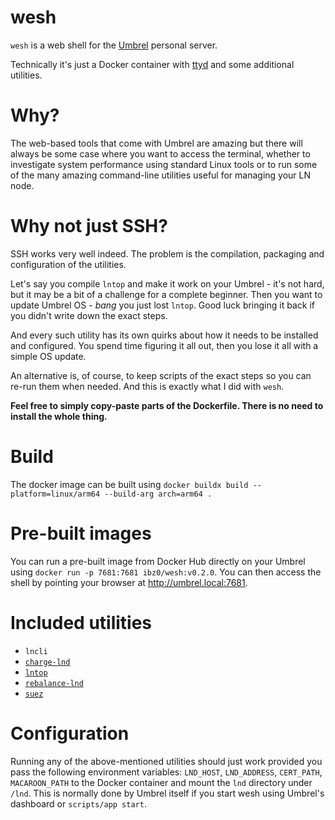 # wesh

`wesh` is a web shell for the [Umbrel](https://github.com/getumbrel/) personal server.

Technically it's just a Docker container with [ttyd](https://github.com/tsl0922/ttyd) and some additional utilities.

# Why?

The web-based tools that come with Umbrel are amazing but there will always be some case where you want to access the terminal, whether to investigate system performance using standard Linux tools or to run some of the many amazing command-line utilities useful for managing your LN node.

# Why not just SSH?

SSH works very well indeed. The problem is the compilation, packaging and configuration of the utilities.

Let's say you compile `lntop` and make it work on your Umbrel - it's not hard, but it may be a bit of a challenge for a complete beginner. Then you want to update Umbrel OS - *bang* you just lost `lntop`. Good luck bringing it back if you didn't write down the exact steps.

And every such utility has its own quirks about how it needs to be installed and configured. You spend time figuring it all out, then you lose it all with a simple OS update.

An alternative is, of course, to keep scripts of the exact steps so you can re-run them when needed. And this is exactly what I did with `wesh`.

**Feel free to simply copy-paste parts of the Dockerfile. There is no need to install the whole thing.**

# Build

The docker image can be built using `docker buildx build --platform=linux/arm64 --build-arg arch=arm64 .`

# Pre-built images

You can run a pre-built image from Docker Hub directly on your Umbrel using `docker run -p 7681:7681 ibz0/wesh:v0.2.0`. You can then access the shell by pointing your browser at http://umbrel.local:7681.

# Included utilities

* `lncli`
* [`charge-lnd`](https://github.com/accumulator/charge-lnd)
* [`lntop`](https://github.com/edouardparis/lntop)
* [`rebalance-lnd`](https://github.com/C-Otto/rebalance-lnd)
* [`suez`](https://github.com/prusnak/suez)

# Configuration

Running any of the above-mentioned utilities should just work provided you pass the following environment variables: `LND_HOST`, `LND_ADDRESS`, `CERT_PATH`, `MACAROON_PATH` to the Docker container and mount the `lnd` directory under `/lnd`. This is normally done by Umbrel itself if you start wesh using Umbrel's dashboard or `scripts/app start`.
